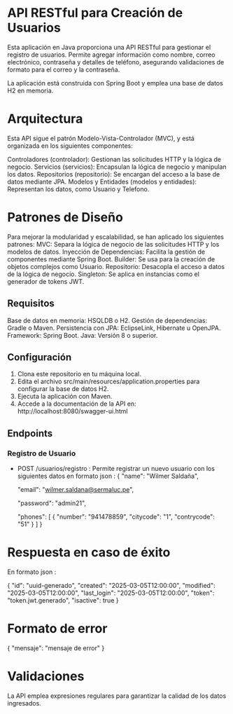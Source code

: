 # API RESTful para Creación de Usuarios

Esta aplicación en Java proporciona una API RESTful para gestionar el registro de usuarios. Permite agregar información como nombre, correo electrónico, contraseña y detalles de teléfono, asegurando validaciones de formato para el correo y la contraseña.

La aplicación está construida con Spring Boot y emplea una base de datos H2 en memoria.

# Arquitectura

Esta API sigue el patrón Modelo-Vista-Controlador (MVC), y está organizada en los siguientes componentes:

Controladores (controlador): Gestionan las solicitudes HTTP y la lógica de negocio.
Servicios (servicios): Encapsulan la lógica de negocio y manipulan los datos.
Repositorios (repositorio): Se encargan del acceso a la base de datos mediante JPA.
Modelos y Entidades (modelos y entidades): Representan los datos, como Usuario y Telefono.

# Patrones de Diseño

Para mejorar la modularidad y escalabilidad, se han aplicado los siguientes patrones:
MVC: Separa la lógica de negocio de las solicitudes HTTP y los modelos de datos.
Inyección de Dependencias: Facilita la gestión de componentes mediante Spring Boot.
Builder: Se usa para la creación de objetos complejos como Usuario.
Repositorio: Desacopla el acceso a datos de la lógica de negocio.
Singleton: Se aplica en instancias como el generador de tokens JWT.

## Requisitos

Base de datos en memoria: HSQLDB o H2.
Gestión de dependencias: Gradle o Maven.
Persistencia con JPA: EclipseLink, Hibernate u OpenJPA.
Framework: Spring Boot.
Java: Versión 8 o superior.

## Configuración

1. Clona este repositorio en tu máquina local.
2. Edita el archivo src/main/resources/application.properties para configurar la base de datos H2.
3. Ejecuta la aplicación con Maven.
4. Accede a la documentación de la API en: 
     http://localhost:8080/swagger-ui.html

## Endpoints

### Registro de Usuario

- POST /usuarios/registro : 
Permite registrar un nuevo usuario con los siguientes datos en formato json :
{
  "name": "Wilmer Saldaña",
  
  "email": "wilmer.saldana@sermaluc.pe",
  
  "password": "admin21",
  
  "phones": [
   {
      "number": "941478859",
      "citycode": "1",
      "contrycode": "51"
    }
  ]
}

# Respuesta en caso de éxito

En formato json :

{
  "id": "uuid-generado",
  "created": "2025-03-05T12:00:00",
  "modified": "2025-03-05T12:00:00",
  "last_login": "2025-03-05T12:00:00",
  "token": "token.jwt.generado",
  "isactive": true
}

# Formato de error

{
  "mensaje": "mensaje de error"
}

# Validaciones

La API emplea expresiones regulares para garantizar la calidad de los datos ingresados.
